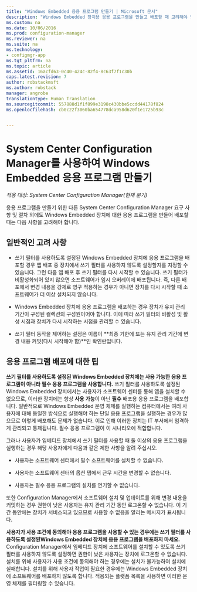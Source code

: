 ```yaml
---
title: "Windows Embedded 응용 프로그램 만들기 | Microsoft 문서"
description: "Windows Embedded 장치용 응용 프로그램을 만들고 배포할 때 고려해야 할 사항을 확인합니다."
ms.custom: na
ms.date: 10/06/2016
ms.prod: configuration-manager
ms.reviewer: na
ms.suite: na
ms.technology:
- configmgr-app
ms.tgt_pltfrm: na
ms.topic: article
ms.assetid: 16acfd63-0c40-424c-82f4-8c63f7f1c30b
caps.latest.revision: 7
author: robstackmsft
ms.author: robstack
manager: angrobe
translationtype: Human Translation
ms.sourcegitcommit: 557888d1f1f899e3198c430bbe5ccdd44178f824
ms.openlocfilehash: cb0c22f3060ba654778dca958d620f1e1725b93c


---
```

# <a name="create-windows-embedded-applications-with-system-center-configuration-manager"></a>System Center Configuration Manager를 사용하여 Windows Embedded 응용 프로그램 만들기

*적용 대상: System Center Configuration Manager(현재 분기)*

응용 프로그램을 만들기 위한 다른 System Center Configuration Manager 요구 사항 및 절차 외에도 Windows Embedded 장치에 대한 응용 프로그램을 만들어 배포할 때는 다음 사항을 고려해야 합니다.  

## <a name="general-considerations"></a>일반적인 고려 사항  

-   쓰기 필터를 사용하도록 설정된 Windows Embedded 장치에 응용 프로그램을 배포할 경우 앱 배포 중 장치에서 쓰기 필터를 사용하지 않도록 설정할지를 지정할 수 있습니다. 그런 다음 앱 배포 후 쓰기 필터를 다시 시작할 수 있습니다. 쓰기 필터가 비활성화되어 있지 않으면 소프트웨어가 임시 오버레이에 배포됩니다. 즉, 다른 배포에서 변경 내용을 강제로 영구 적용하는 경우가 아니면 장치를 다시 시작할 때 소프트웨어가 더 이상 설치되지 않습니다.  

-   Windows Embedded 장치에 응용 프로그램을 배포하는 경우 장치가 유지 관리 기간이 구성된 컬렉션의 구성원이어야 합니다. 이에 따라 쓰기 필터의 비활성 및 활성 시점과 장치가 다시 시작하는 시점을 관리할 수 있습니다.  

-   쓰기 필터 동작을 제어하는 설정은 이름이 **최종 기한에 또는 유지 관리 기간에 변경 내용 커밋(다시 시작해야 함)**인 확인란입니다.  

## <a name="tips-for-deploying-applications"></a>응용 프로그램 배포에 대한 팁  

**쓰기 필터를 사용하도록 설정된 Windows Embedded 장치에는 사용 가능한 응용 프로그램이 아니라 필수 응용 프로그램을 사용합니다.** 쓰기 필터를 사용하도록 설정된 Windows Embedded 장치에서는 사용자가 소프트웨어 센터를 통해 앱을 설치할 수 없으므로, 이러한 장치에는 항상 **사용 가능**이 아닌 **필수** 배포용 응용 프로그램을 배포합니다. 일반적으로 Windows Embedded 운영 체제를 실행하는 컴퓨터에서는 여러 사용자에 대해 동일한 방식으로 실행해야 하는 단일 응용 프로그램을 실행하는 경우가 많으므로 이렇게 배포해도 문제가 없습니다. 이로 인해 이러한 장치는 IT 부서에서 엄격하게 관리되고 통제됩니다. 필수 응용 프로그램이 이 시나리오에 적합합니다.

 그러나 사용자가 임베디드 장치에서 쓰기 필터를 사용할 때 둘 이상의 응용 프로그램을 실행하는 경우 해당 사용자에게 다음과 같은 제한 사항을 알려 주십시오.  

-   사용자는 소프트웨어 센터에서 필수 소프트웨어를 설치할 수 없습니다.  

-   사용자는 소프트웨어 센터의 옵션 탭에서 근무 시간을 변경할 수 없습니다.  

-   사용자는 필수 응용 프로그램의 설치를 연기할 수 없습니다.  

또한 Configuration Manager에서 소프트웨어 설치 및 업데이트를 위해 변경 내용을 커밋하는 경우 권한이 낮은 사용자는 유지 관리 기간 동안 로그온할 수 없습니다. 이 기간 동안에는 장치가 서비스되고 있으므로 사용할 수 없음을 알리는 메시지가 표시됩니다.  

**사용자가 사용 조건에 동의해야 응용 프로그램을 사용할 수 있는 경우에는 쓰기 필터를 사용하도록 설정된Windows Embedded 장치에 응용 프로그램을 배포하지 마세요.** Configuration Manager에서 임베디드 장치에 소프트웨어를 설치할 수 있도록 쓰기 필터를 사용하지 않도록 설정하면 권한이 낮은 사용자는 장치에 로그온할 수 없습니다. 설치를 위해 사용자가 사용 조건에 동의해야 하는 경우에는 설치가 불가능하여 설치에 실패합니다. 설치를 위해 사용자 작업이 필요한 경우에는 Windows Embedded 장치에 소프트웨어를 배포하지 않도록 합니다. 적용되는 플랫폼 목록을 사용하면 이러한 운영 체제를 필터링할 수 있습니다.  



<!--HONumber=Dec16_HO3-->


